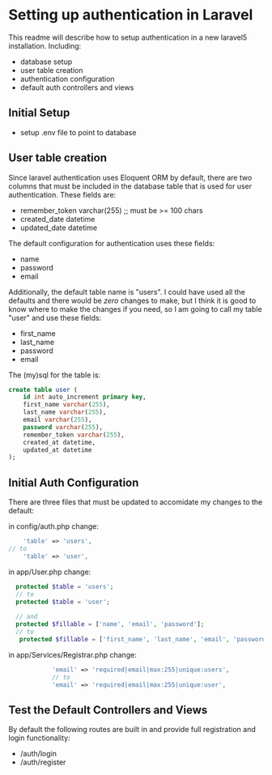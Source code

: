# Setting up authentication in Laravel
This readme will describe how to setup authentication in a new laravel5 installation. Including:
- database setup
- user table creation
- authentication configuration
- default auth controllers and views

## Initial Setup
- setup .env file to point to database

## User table creation
Since laravel authentication uses Eloquent ORM by default, there are two columns that must be included in the database table that is used for user authentication. These fields are:
- remember_token varchar(255) ;; must be >= 100 chars
- created_date datetime
- updated_date datetime
 
The default configuration for authentication uses these fields:
- name
- password
- email

Additionally, the default table name is "users". I could have used all the defaults and there would be *zero* changes to make, but I think it is good to know where to make the changes if you need, so I am going to call my table "user" and use these fields:
- first_name
- last_name
- password
- email

The (my)sql for the table is:

```sql
create table user (
    id int auto_increment primary key,
    first_name varchar(255),
    last_name varchar(255),
    email varchar(255),
    password varchar(255),    
    remember_token varchar(255),
    created_at datetime,
    updated_at datetime
);
```
## Initial Auth Configuration
There are three files that must be updated to accomidate my changes to the default:

in config/auth.php change:
```php
	'table' => 'users',
// to
	'table' => 'user',
```

in app/User.php change:
```php
  protected $table = 'users';
  // to
  protected $table = 'user';
  
  // and
  protected $fillable = ['name', 'email', 'password'];
  // to
   protected $fillable = ['first_name', 'last_name', 'email', 'password'];
```

in app/Services/Registrar.php change:
```php
			'email' => 'required|email|max:255|unique:users',
			// to
			'email' => 'required|email|max:255|unique:user',
```

## Test the Default Controllers and Views
By default the following routes are built in and provide full registration and login functionality:
- /auth/login
- /auth/register



